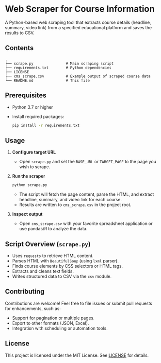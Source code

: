 # Web Scraper for Course Information

A Python-based web scraping tool that extracts course details (headline, summary, video link) from a specified educational platform and saves the results to CSV.

## Contents

```
.
├── scrape.py               # Main scraping script
├── requirements.txt        # Python dependencies
├── LICENSE
├── cms_scrape.csv          # Example output of scraped course data
└── README.md               # This file
```

## Prerequisites

* Python 3.7 or higher
* Install required packages:

  ```bash
  pip install -r requirements.txt
  ```

## Usage

1. **Configure target URL**

   * Open `scrape.py` and set the `BASE_URL` or `TARGET_PAGE` to the page you wish to scrape.

2. **Run the scraper**

   ```bash
   python scrape.py
   ```

   * The script will fetch the page content, parse the HTML, and extract headline, summary, and video link for each course.
   * Results are written to `cms_scrape.csv` in the project root.

3. **Inspect output**

   * Open `cms_scrape.csv` with your favorite spreadsheet application or use pandas/R to analyze the data.

## Script Overview (`scrape.py`)

* Uses `requests` to retrieve HTML content.
* Parses HTML with `BeautifulSoup` (using `lxml` parser).
* Finds course elements by CSS selectors or HTML tags.
* Extracts and cleans text fields.
* Writes structured data to CSV via the `csv` module.

## Contributing

Contributions are welcome! Feel free to file issues or submit pull requests for enhancements, such as:

* Support for pagination or multiple pages.
* Export to other formats (JSON, Excel).
* Integration with scheduling or automation tools.

## License

This project is licensed under the MIT License. See [LICENSE](/LICENSE) for details.
